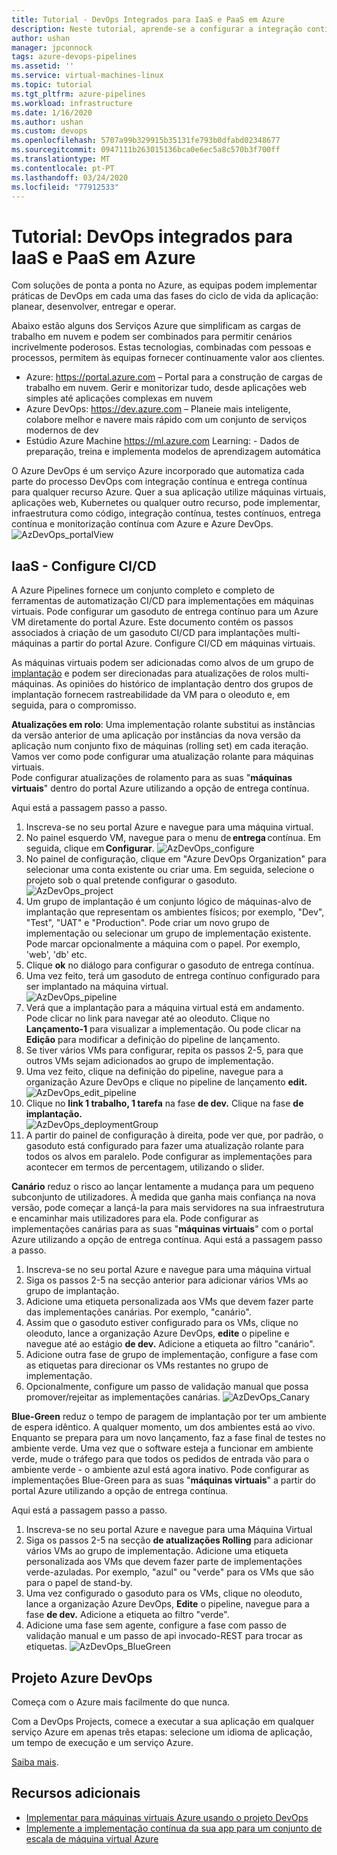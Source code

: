 ```yaml
---
title: Tutorial - DevOps Integrados para IaaS e PaaS em Azure
description: Neste tutorial, aprende-se a configurar a integração contínua (CI) e a implantação contínua (CD) de uma aplicação para Os VMs Azure utilizando pipelines Azure.
author: ushan
manager: jpconnock
tags: azure-devops-pipelines
ms.assetid: ''
ms.service: virtual-machines-linux
ms.topic: tutorial
ms.tgt_pltfrm: azure-pipelines
ms.workload: infrastructure
ms.date: 1/16/2020
ms.author: ushan
ms.custom: devops
ms.openlocfilehash: 5707a99b329915b35131fe793b0dfabd02348677
ms.sourcegitcommit: 0947111b263015136bca0e6ec5a8c570b3f700ff
ms.translationtype: MT
ms.contentlocale: pt-PT
ms.lasthandoff: 03/24/2020
ms.locfileid: "77912533"
---
```

# <a name="tutorial-integrated-devops-for-iaas-and-paas-on-azure"></a>Tutorial: DevOps integrados para IaaS e PaaS em Azure

Com soluções de ponta a ponta no Azure, as equipas podem implementar práticas de DevOps em cada uma das fases do ciclo de vida da aplicação: planear, desenvolver, entregar e operar. 

Abaixo estão alguns dos Serviços Azure que simplificam as cargas de trabalho em nuvem e podem ser combinados para permitir cenários incrivelmente poderosos.
Estas tecnologias, combinadas com pessoas e processos, permitem às equipas fornecer continuamente valor aos clientes. 

- Azure: https://portal.azure.com – Portal para a construção de cargas de trabalho em nuvem. Gerir e monitorizar tudo, desde aplicações web simples até aplicações complexas em nuvem 
- Azure DevOps: https://dev.azure.com – Planeie mais inteligente, colabore melhor e navere mais rápido com um conjunto de serviços modernos de dev 
- Estúdio Azure Machine https://ml.azure.com Learning: - Dados de preparação, treina e implementa modelos de aprendizagem automática 
 

O Azure DevOps é um serviço Azure incorporado que automatiza cada parte do processo DevOps com integração contínua e entrega contínua para qualquer recurso Azure.
Quer a sua aplicação utilize máquinas virtuais, aplicações web, Kubernetes ou qualquer outro recurso, pode implementar, infraestrutura como código, integração contínua, testes contínuos, entrega contínua e monitorização contínua com Azure e Azure DevOps.  
![AzDevOps_portalView](media/tutorial-devops-azure-pipelines-classic/azdevops-view.png) 
 
 
## <a name="iaas---configure-cicd"></a>IaaS - Configure CI/CD 
A Azure Pipelines fornece um conjunto completo e completo de ferramentas de automatização CI/CD para implementações em máquinas virtuais. Pode configurar um gasoduto de entrega contínuo para um Azure VM diretamente do portal Azure. Este documento contém os passos associados à criação de um gasoduto CI/CD para implantações multi-máquinas a partir do portal Azure. Configure CI/CD em máquinas virtuais.

As máquinas virtuais podem ser adicionadas como alvos de um grupo de [implantação](https://docs.microsoft.com/azure/devops/pipelines/release/deployment-groups) e podem ser direcionadas para atualizações de rolos multi-máquinas. As opiniões do histórico de implantação dentro dos grupos de implantação fornecem rastreabilidade da VM para o oleoduto e, em seguida, para o compromisso. 
 
**Atualizações em rolo**: Uma implementação rolante substitui as instâncias da versão anterior de uma aplicação por instâncias da nova versão da aplicação num conjunto fixo de máquinas (rolling set) em cada iteração. Vamos ver como pode configurar uma atualização rolante para máquinas virtuais.  
Pode configurar atualizações de rolamento para as suas "**máquinas virtuais**" dentro do portal Azure utilizando a opção de entrega contínua. 

Aqui está a passagem passo a passo. 
1. Inscreva-se no seu portal Azure e navegue para uma máquina virtual. 
2. No painel esquerdo VM, navegue para o menu de **entrega** contínua. Em seguida, clique em **Configurar**. 
   ![AzDevOps_configure](media/tutorial-devops-azure-pipelines-classic/azdevops-configure.png) 
3. No painel de configuração, clique em "Azure DevOps Organization" para selecionar uma conta existente ou criar uma. Em seguida, selecione o projeto sob o qual pretende configurar o gasoduto.  
   ![AzDevOps_project](media/tutorial-devops-azure-pipelines-classic/azdevops-project.png) 
4. Um grupo de implantação é um conjunto lógico de máquinas-alvo de implantação que representam os ambientes físicos; por exemplo, "Dev", "Test", "UAT" e "Production". Pode criar um novo grupo de implementação ou selecionar um grupo de implementação existente. Pode marcar opcionalmente a máquina com o papel. Por exemplo, 'web', 'db' etc.  
5. Clique **ok** no diálogo para configurar o gasoduto de entrega contínua. 
6. Uma vez feito, terá um gasoduto de entrega contínuo configurado para ser implantado na máquina virtual.  
   ![AzDevOps_pipeline](media/tutorial-devops-azure-pipelines-classic/azdevops-pipeline.png)
7. Verá que a implantação para a máquina virtual está em andamento. Pode clicar no link para navegar até ao oleoduto. Clique no **Lançamento-1** para visualizar a implementação. Ou pode clicar na **Edição** para modificar a definição do pipeline de lançamento. 
8. Se tiver vários VMs para configurar, repita os passos 2-5, para que outros VMs sejam adicionados ao grupo de implementação. 
9. Uma vez feito, clique na definição do pipeline, navegue para a organização Azure DevOps e clique no pipeline de lançamento **edit.** 
   ![AzDevOps_edit_pipeline](media/tutorial-devops-azure-pipelines-classic/azdevops-edit-pipeline.png)
10. Clique no **link 1 trabalho, 1 tarefa** na fase **de dev.** Clique na fase **de implantação.**  
   ![AzDevOps_deploymentGroup](media/tutorial-devops-azure-pipelines-classic/azdevops-deployment-group.png)
11. A partir do painel de configuração à direita, pode ver que, por padrão, o gasoduto está configurado para fazer uma atualização rolante para todos os alvos em paralelo. Pode configurar as implementações para acontecer em termos de percentagem, utilizando o slider.  
  
  
**Canário** reduz o risco ao lançar lentamente a mudança para um pequeno subconjunto de utilizadores. À medida que ganha mais confiança na nova versão, pode começar a lançá-la para mais servidores na sua infraestrutura e encaminhar mais utilizadores para ela. Pode configurar as implementações canárias para as suas "**máquinas virtuais**" com o portal Azure utilizando a opção de entrega contínua. Aqui está a passagem passo a passo. 
1. Inscreva-se no seu portal Azure e navegue para uma máquina virtual 
2. Siga os passos 2-5 na secção anterior para adicionar vários VMs ao grupo de implantação. 
3. Adicione uma etiqueta personalizada aos VMs que devem fazer parte das implementações canárias. Por exemplo, "canário".
4. Assim que o gasoduto estiver configurado para os VMs, clique no oleoduto, lance a organização Azure DevOps, **edite** o pipeline e navegue até ao estágio **de dev.** Adicione a etiqueta ao filtro "canário". 
5. Adicione outra fase de grupo de implementação, configure a fase com as etiquetas para direcionar os VMs restantes no grupo de implementação.  
6. Opcionalmente, configure um passo de validação manual que possa promover/rejeitar as implementações canárias. 
   ![AzDevOps_Canary](media/tutorial-devops-azure-pipelines-classic/azdevops-canary-deploy.png)

**Blue-Green** reduz o tempo de paragem de implantação por ter um ambiente de espera idêntico. A qualquer momento, um dos ambientes está ao vivo. Enquanto se prepara para um novo lançamento, faz a fase final de testes no ambiente verde. Uma vez que o software esteja a funcionar em ambiente verde, mude o tráfego para que todos os pedidos de entrada vão para o ambiente verde - o ambiente azul está agora inativo.
Pode configurar as implementações Blue-Green para as suas "**máquinas virtuais**" a partir do portal Azure utilizando a opção de entrega contínua. 

Aqui está a passagem passo a passo. 

1. Inscreva-se no seu portal Azure e navegue para uma Máquina Virtual 
2. Siga os passos 2-5 na secção **de atualizações Rolling** para adicionar vários VMs ao grupo de implementação. Adicione uma etiqueta personalizada aos VMs que devem fazer parte de implementações verde-azuladas. Por exemplo, "azul" ou "verde" para os VMs que são para o papel de stand-by. 
3. Uma vez configurado o gasoduto para os VMs, clique no oleoduto, lance a organização Azure DevOps, **Edite** o pipeline, navegue para a fase **de dev.** Adicione a etiqueta ao filtro "verde". 
4. Adicione uma fase sem agente, configure a fase com passo de validação manual e um passo de api invocado-REST para trocar as etiquetas. 
   ![AzDevOps_BlueGreen](media/tutorial-devops-azure-pipelines-classic/azdevops-blue-green-deploy.png)
 
 
## <a name="azure-devops-project"></a>Projeto Azure DevOps 
Começa com o Azure mais facilmente do que nunca.
 
Com a DevOps Projects, comece a executar a sua aplicação em qualquer serviço Azure em apenas três etapas: selecione um idioma de aplicação, um tempo de execução e um serviço Azure.
 
[Saiba mais](https://azure.microsoft.com/features/devops-projects/ ).
 
## <a name="additional-resources"></a>Recursos adicionais 
- [Implementar para máquinas virtuais Azure usando o projeto DevOps](https://docs.microsoft.com/azure/devops-project/azure-devops-project-vms)
- [Implemente a implementação contínua da sua app para um conjunto de escala de máquina virtual Azure](https://docs.microsoft.com/azure/devops/pipelines/apps/cd/azure/deploy-azure-scaleset)
